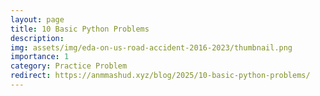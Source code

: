```yaml
---
layout: page
title: 10 Basic Python Problems
description: 
img: assets/img/eda-on-us-road-accident-2016-2023/thumbnail.png
importance: 1
category: Practice Problem
redirect: https://anmmashud.xyz/blog/2025/10-basic-python-problems/
---
```

